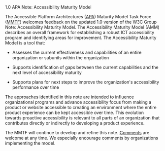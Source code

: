 1.0 APA Note: Accessibility Maturity Model

The Accessible Platform Architectures
([APA](https://www.w3.org/groups/wg/apa/)) Maturity Model Task Force
([MMTF](https://www.w3.org/groups/tf/maturity/)) welcomes feedback on
the updated 1.0 version of the W3C Group Note: Accessibility Maturity
Model. The Accessibility Maturity Model (AMM) describes an overall
framework for establishing a robust ICT accessibility program and
identifying areas for improvement. The Accessibility Maturity Model is a
tool that:

-   Assesses the current effectiveness and capabilities of an entire
    organization or subunits within the organization

-   Supports identification of gaps between the current capabilities and
    the next level of accessibility maturity

-   Supports plans for next steps to improve the organization\'s
    accessibility performance over time

The approaches identified in this note are intended to influence
organizational programs and advance accessibility focus from making a
product or website accessible to creating an environment where the
entire product experience can be kept accessible over time. This
evolution towards proactive accessibility is relevant to all parts of an
organization that contributes directly or indirectly to developing a
product experience.

The MMTF will continue to develop and refine this note.
[Comments](https://github.com/w3c/maturity-model/issues/new) are welcome
at any time. We especially encourage comments by organizations
implementing the model.

